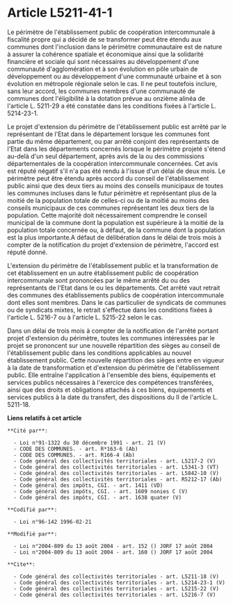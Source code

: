 # Article L5211-41-1

Le périmètre de l'établissement public de coopération intercommunale à fiscalité propre qui a décidé de se transformer peut
être étendu aux communes dont l'inclusion dans le périmètre communautaire est de nature à assurer la cohérence spatiale et
économique ainsi que la solidarité financière et sociale qui sont nécessaires au développement d'une communauté
d'agglomération et à son évolution en pôle urbain de développement ou au développement d'une communauté urbaine et à son
évolution en métropole régionale selon le cas. Il ne peut toutefois inclure, sans leur accord, les communes membres d'une
communauté de communes dont l'éligibilité à la dotation prévue au onzième alinéa de l'article L. 5211-29 a été constatée dans
les conditions fixées à l'article L. 5214-23-1. 

Le projet d'extension du périmètre de l'établissement public est arrêté par le représentant de l'Etat dans le département
lorsque les communes font partie du même département, ou par arrêté conjoint des représentants de l'Etat dans les
départements concernés lorsque le périmètre projeté s'étend au-delà d'un seul département, après avis de la ou des
commissions départementales de la coopération intercommunale concernées. Cet avis est réputé négatif s'il n'a pas été rendu à
l'issue d'un délai de deux mois. Le périmètre peut être étendu après accord du conseil de l'établissement public ainsi que
des deux tiers au moins des conseils municipaux de toutes les communes incluses dans le futur périmètre et représentant plus
de la moitié de la population totale de celles-ci ou de la moitié au moins des conseils municipaux de ces communes
représentant les deux tiers de la population. Cette majorité doit nécessairement comprendre le conseil municipal de la
commune dont la population est supérieure à la moitié de la population totale concernée ou, à défaut, de la commune dont la
population est la plus importante.A défaut de délibération dans le délai de trois mois à compter de la notification du projet
d'extension de périmètre, l'accord est réputé donné.

L'extension du périmètre de l'établissement public et la transformation de cet établissement en un autre établissement public
de coopération intercommunale sont prononcées par le même arrêté du ou des représentants de l'Etat dans le ou les
départements. Cet arrêté vaut retrait des communes des établissements publics de coopération intercommunale dont elles sont
membres. Dans le cas particulier de syndicats de communes ou de syndicats mixtes, le retrait s'effectue dans les conditions
fixées à l'article L. 5216-7 ou à l'article L. 5215-22 selon le cas. 

Dans un délai de trois mois à compter de la notification de l'arrêté portant projet d'extension du périmètre, toutes les
communes intéressées par le projet se prononcent sur une nouvelle répartition des sièges au conseil de l'établissement public
dans les conditions applicables au nouvel établissement public. Cette nouvelle répartition des sièges entre en vigueur à la
date de transformation et d'extension du périmètre de l'établissement public. Elle entraîne l'application à l'ensemble des
biens, équipements et services publics nécessaires à l'exercice des compétences transférées, ainsi que des droits et
obligations attachés à ces biens, équipements et services publics à la date du transfert, des dispositions du II de l'article
L. 5211-18.

**Liens relatifs à cet article**

	**Cité par**:

	  - Loi n°91-1322 du 30 décembre 1991 - art. 21 (V)
	  - CODE DES COMMUNES. - art. R*163-6 (Ab)
	  - CODE DES COMMUNES. - art. R166-4 (Ab)
	  - Code général des collectivités territoriales - art. L5217-2 (V)
	  - Code général des collectivités territoriales - art. L5341-3 (VT)
	  - Code général des collectivités territoriales - art. L5842-10 (V)
	  - Code général des collectivités territoriales - art. R5212-17 (Ab)
	  - Code général des impôts, CGI. - art. 1411 (VD)
	  - Code général des impôts, CGI. - art. 1609 nonies C (V)
	  - Code général des impôts, CGI. - art. 1638 quater (V)

	**Codifié par**:

	  - Loi n°96-142 1996-02-21

	**Modifié par**:

	  - Loi n°2004-809 du 13 août 2004 - art. 152 () JORF 17 août 2004
	  - Loi n°2004-809 du 13 août 2004 - art. 160 () JORF 17 août 2004

	**Cite**:

	  - Code général des collectivités territoriales - art. L5211-18 (V)
	  - Code général des collectivités territoriales - art. L5214-23-1 (V)
	  - Code général des collectivités territoriales - art. L5215-22 (V)
	  - Code général des collectivités territoriales - art. L5216-7 (V)
